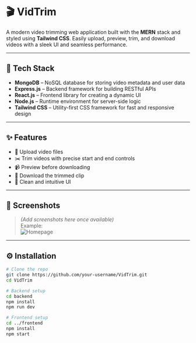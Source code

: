 # 🎬 VidTrim

A modern video trimming web application built with the **MERN** stack and styled using **Tailwind CSS**. Easily upload, preview, trim, and download videos with a sleek UI and seamless performance.

---

## 🚀 Tech Stack

- **MongoDB** – NoSQL database for storing video metadata and user data
- **Express.js** – Backend framework for building RESTful APIs
- **React.js** – Frontend library for creating a dynamic UI
- **Node.js** – Runtime environment for server-side logic
- **Tailwind CSS** – Utility-first CSS framework for fast and responsive design

---

## ✨ Features

- 📁 Upload video files
- ✂️ Trim videos with precise start and end controls
- 📹 Preview before downloading
- 💾 Download the trimmed clip
- 🧠 Clean and intuitive UI

---

## 📸 Screenshots

> *(Add screenshots here once available)*  
> Example:  
> ![Homepage](./screenshots/homepage.png)

---

## ⚙️ Installation

```bash
# Clone the repo
git clone https://github.com/your-username/VidTrim.git
cd VidTrim

# Backend setup
cd backend
npm install
npm run dev

# Frontend setup
cd ../frontend
npm install
npm start

